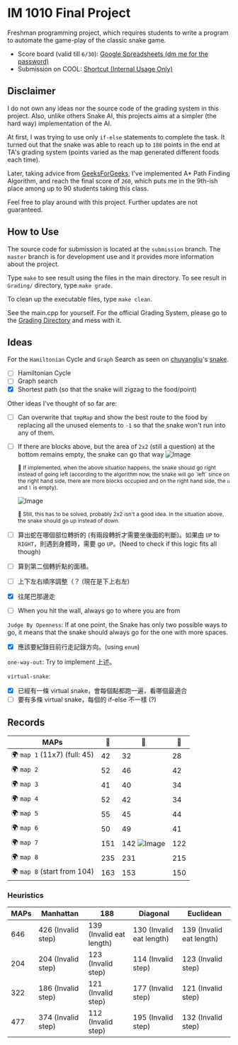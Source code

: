 # IM 1010 Final Project
Freshman programming project, which requires students to write a program to automate the game-play of the classic snake game.

+ Score board (valid till `6/30`): [Google Spreadsheets (dm me for the password)](https://thinfi.com/r0zn)
+ Submission on COOL:  [Shortcut (Internal Usage Only)](https://cool.ntu.edu.tw/courses/765/assignments/14537)

## Disclaimer
I do not own any ideas nor the source code of the grading system in this project. Also, unlike others Snake AI, this projects aims at a simpler (the hard way) implementation of the AI.

At first, I was trying to use only `if-else` statements to complete the task. It turned out that the snake was able to reach up to `188` points in the end at TA's grading system (points varied as the map generated different foods each time).

Later, taking advice from [GeeksForGeeks](https://www.geeksforgeeks.org/a-search-algorithm/), I've implemented A* Path Finding Algorithm, and reach the final score of `260`, which puts me in the 9th-ish place among up to 90 students taking this class.

Feel free to play around with this project. Further updates are not guaranteed.


## How to Use
The source code for submission is located at the `submission` branch. The `master` branch is for development use and it provides more information about the project. 

Type `make` to see result using the files in the main directory. To see result in `Grading/` directory, type `make grade`.

To clean up the executable files, type `make clean`.


See the main.cpp for yourself. For the official Grading System, please go to the [Grading Directory](./Grading) and mess with it.

## Ideas
For the `Hamiltonian` Cycle and `Graph` Search as seen on [chuyangliu](https://github.com/chuyangliu)'s [snake](https://github.com/chuyangliu/snake).
+ [ ] Hamiltonian Cycle
+ [ ] Graph search 
+ [x] Shortest path (so that the snake will zigzag to the food/point)

Other ideas I've thought of so far are:
+ [ ] Can overwrite that `tmpMap` and show the best route to the food by replacing all the unused elements to `-1` so that the snake won't run into any of them.


+ [ ] If there are blocks above, but the area of `2x2` (still a question) at the bottom remains empty, the snake can go that way
    ![Image](https://i.imgur.com/dP7m2q9.png)
    <p style="font-size: 12px">🔺 If implemented, when the above situation happens, the snake should go right instead of going left (according to the algorithm now, the snake will go `left` since on the right hand side, there are more blocks occupied and on the right hand side, the <code>u</code> and <code>l</code> is empty).</p>

    ![Image](https://i.imgur.com/JCPNxtQ.png)
    <p style="font-size: 12px">🔺 Still, this has to be solved, probably 2x2 isn't a good idea. In the situation above, the snake should go up instead of down. </p>
+ [ ] 算出蛇在哪個部位轉折的 (有兩段轉折才需要坐後面的判斷)。如果由 `UP` to `RIGHT`，則遇到身體時，需要 go `UP`。(Need to check if this logic fits all though)
+ [ ] 算到第二個轉折點的面積。

+ [ ] 上下左右順序調整（？ (現在是下上右左)

+ [x] 往尾巴那邊走
+ [ ] When you hit the wall, always go to where you are from



`Judge By Openness`: 
If at one point, the Snake has only two possible ways to go, it means that the snake should always go for the one with more spaces.

+ [x] 應該要紀錄目前行走記錄方向。(using `enum`)


`one-way-out`:
Try to implement 上述。


`virtual-snake`:
+ [x] 已經有一條 virtual snake，會每個點都跑一遍，看哪個最適合
+ [ ] 要有多條 virtual snake，每個的 if-else 不一樣 (?)

## Records
| MAPs                        | 🥇   | 🥈                                             | 🥉   |
| --------------------------- | --- | --------------------------------------------- | --- |
| 🌍 `map 1` (11x7) (full: 45) | 42  | 32                                            | 28  | 27 (run into 1-col dead-end) | 23          | 20  | 19  | 16  | 15  | 13 (run into 1-col dead-end) |
| 🌍 `map 2`                   | 52  | 46                                            | 42  | 41                           | 37          | 36  | 33  | 31  | 26  | 22                           |
| 🌍 `map 3`                   | 41  | 40                                            | 34  | 34                           | 30          | 23  | 20  | 10  |
| 🌍 `map 4`                   | 52  | 42                                            | 34  | 33                           | 29          | 20  | 15  |
| 🌍 `map 5`                   | 55  | 45                                            | 44  | 33                           | 28          | 25  | 23  | 21  |
| 🌍 `map 6`                   | 50  | 49                                            | 41  | 32                           | 28          | 27  | 23  | 20  | 16  |
| 🌍 `map 7`                   | 151 | 142 ![Image](https://i.imgur.com/J0Db3qH.png) | 122 | 120 (fixed)                  | 120         | 117 | 114 | 113 | 104 | 93                           | 90  | 84  | 74  | 66                            | 63                            |
| 🌍 `map 8`                   | 235 | 231                                           | 215 |                              | 186         | 182 | 216 | 176 | 176 | 163                          | 162 | 161 | 160 | 154 (run into 1-col dead-end) | 151 (run into 1-col dead-end) | 130 | 121 120 | 110 | 105 | 87 |
| 🌍 `map 8`  (start from 104) | 163 | 153                                           | 150 | 149                          | 124   ｜122 | 114 | 112 |


### Heuristics
| MAPs | Manhattan          | 188                      | Diagonal                 | Euclidean                |
| ---- | ------------------ | ------------------------ | ------------------------ | ------------------------ |
| 646  | 426 (Invalid step) | 139 (Invalid eat length) | 130 (Invalid eat length) | 139 (Invalid eat length) |
| 204  | 204 (Invalid step) | 123 (Invalid step)       | 114 (Invalid step)       | 123 (Invalid step)       |
| 322  | 186 (Invalid step) | 121 (Invalid step)       | 177 (Invalid step)       | 121 (Invalid step)       |
| 477  | 374 (Invalid step) | 112 (Invalid step)       | 195 (Invalid step)       | 132 (Invalid step)       |